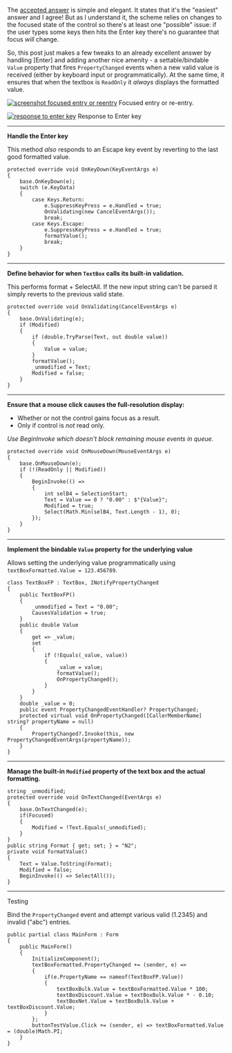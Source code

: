 The [accepted answer](https://stackoverflow.com/a/74894995/5438626) is simple and elegant. It states that it's the "easiest" answer and I agree! But as I understand it, the scheme relies on changes to the focused state of the control so there's at least one "possible" issue: if the user types some keys then hits the Enter key there's no guarantee that focus _will_ change. 

So, this post just makes a few tweaks to an already excellent answer by handling [Enter] and adding another nice amenity - a settable/bindable `Value` property that fires `PropertyChanged` events when a new valid value is received (either by keyboard input or programmatically). At the same time, it ensures that when the textbox is `ReadOnly` it _always_ displays the formatted value.
    
[![screenshot focused entry or reentry][1]][1]
Focused entry or re-entry.

[![response to enter key][2]][2]
Response to Enter key

***
**Handle the Enter key**

This method _also_ responds to an Escape key event by reverting to the last good formatted value.

    protected override void OnKeyDown(KeyEventArgs e)
    {
        base.OnKeyDown(e);
        switch (e.KeyData)
        {
            case Keys.Return:
                e.SuppressKeyPress = e.Handled = true;
                OnValidating(new CancelEventArgs());
                break;
            case Keys.Escape:
                e.SuppressKeyPress = e.Handled = true;
                formatValue();
                break;
        }
    }


***
**Define behavior for when `TextBox` calls its built-in validation.**

This performs format + SelectAll. If the new input string can't be parsed it simply reverts to the previous valid state.

    protected override void OnValidating(CancelEventArgs e)
    {
        base.OnValidating(e);
        if (Modified)
        {
            if (double.TryParse(Text, out double value))
            {
                Value = value;
            }
            formatValue();
            _unmodified = Text;
            Modified = false;
        }
    }

***
**Ensure that a mouse click causes the full-resolution display:**

- Whether or not the control gains focus as a result.
- Only if control is _not_ read only.

_Use BeginInvoke which doesn't block remaining mouse events in queue._

    protected override void OnMouseDown(MouseEventArgs e)
    {
        base.OnMouseDown(e);
        if (!(ReadOnly || Modified))
        {
            BeginInvoke(() =>
            {
                int selB4 = SelectionStart;
                Text = Value == 0 ? "0.00" : $"{Value}";
                Modified = true;
                Select(Math.Min(selB4, Text.Length - 1), 0);
            });
        }
    }

***
**Implement the bindable `Value` property for the underlying value**

Allows setting the underlying value programmatically using  `textBoxFormatted.Value = 123.456789`.

    class TextBoxFP : TextBox, INotifyPropertyChanged
    {
        public TextBoxFP()
        {
            _unmodified = Text = "0.00";
            CausesValidation = true;
        }
        public double Value  
        {
            get => _value;
            set
            {
                if (!Equals(_value, value))
                {
                    _value = value;
                    formatValue();
                    OnPropertyChanged();
                }
            }
        }
        double _value = 0;    
        public event PropertyChangedEventHandler? PropertyChanged;
        protected virtual void OnPropertyChanged([CallerMemberName] string? propertyName = null)
        {
            PropertyChanged?.Invoke(this, new PropertyChangedEventArgs(propertyName));
        }
    }

***
**Manage the built-in `Modified` property of the text box and the actual formatting.**

    string _unmodified;
    protected override void OnTextChanged(EventArgs e)
    {
        base.OnTextChanged(e);
        if(Focused)
        {
            Modified = !Text.Equals(_unmodified);
        }
    }
    public string Format { get; set; } = "N2";
    private void formatValue()
    {
        Text = Value.ToString(Format);
        Modified = false;
        BeginInvoke(() => SelectAll());
    }

***
Testing

Bind the `PropertyChanged` event and attempt various valid (1.2345) and invalid ("abc") entries.

    public partial class MainForm : Form
    {
        public MainForm()
        {
            InitializeComponent();
            textBoxFormatted.PropertyChanged += (sender, e) =>
            {
                if(e.PropertyName == nameof(TextBoxFP.Value))
                {
                    textBoxBulk.Value = textBoxFormatted.Value * 100;
                    textBoxDiscount.Value = textBoxBulk.Value * - 0.10;
                    textBoxNet.Value = textBoxBulk.Value + textBoxDiscount.Value;
                }
            };
            buttonTestValue.Click += (sender, e) => textBoxFormatted.Value = (double)Math.PI;
        }
    }


  [1]: https://i.stack.imgur.com/3TJFE.png
  [2]: https://i.stack.imgur.com/hU3Ul.png